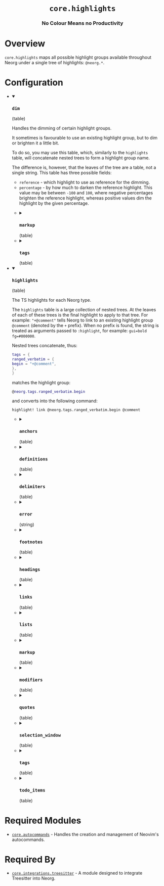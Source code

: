 <div align="center">

# `core.highlights`

### No Colour Means no Productivity





</div>

# Overview

`core.highlights` maps all possible highlight groups available throughout
Neorg under a single tree of highlights: `@neorg.*`.

# Configuration

* <details open>
  
  <summary><h3><code>dim</h3></code> (table)</summary>
  
  <div>
  
  Handles the dimming of certain highlight groups.
  
  It sometimes is favourable to use an existing highlight group,
  but to dim or brighten it a little bit.
  
  To do so, you may use this table, which, similarly to the `highlights` table,
  will concatenate nested trees to form a highlight group name.
  
  The difference is, however, that the leaves of the tree are a table, not a single string.
  This table has three possible fields:
  - `reference` - which highlight to use as reference for the dimming.
  - `percentage` - by how much to darken the reference highlight. This value may be between
  `-100` and `100`, where negative percentages brighten the reference highlight, whereas
  positive values dim the highlight by the given percentage.
  
  </div>
  
  
  * <details>
    
    <summary><h3><code>markup</h3></code> (table)</summary>
    
    <br>
    
    
    * <details>
      
      <summary><h3><code>inline_comment</h3></code> (table)</summary>
      
      <br>
      
      
      * <details>
        
        <summary><h3><code>percentage</h3></code> (number)</summary>
        
        <br>
        
        ```lua
        40
        ```
        
        </details>
      * <details>
        
        <summary><h3><code>reference</h3></code> (string)</summary>
        
        <br>
        
        ```lua
        "Normal"
        ```
        
        </details>
      
      
      </details>
    * <details>
      
      <summary><h3><code>verbatim</h3></code> (table)</summary>
      
      <br>
      
      
      * <details>
        
        <summary><h3><code>percentage</h3></code> (number)</summary>
        
        <br>
        
        ```lua
        20
        ```
        
        </details>
      * <details>
        
        <summary><h3><code>reference</h3></code> (string)</summary>
        
        <br>
        
        ```lua
        "Normal"
        ```
        
        </details>
      
      
      </details>
    
    
    </details>
  * <details>
    
    <summary><h3><code>tags</h3></code> (table)</summary>
    
    <br>
    
    
    * <details>
      
      <summary><h3><code>ranged_verbatim</h3></code> (table)</summary>
      
      <br>
      
      
      * <details>
        
        <summary><h3><code>code_block</h3></code> (table)</summary>
        
        <br>
        
        
        * <details>
          
          <summary><h3><code>affect</h3></code> (string)</summary>
          
          <br>
          
          ```lua
          "background"
          ```
          
          </details>
        * <details>
          
          <summary><h3><code>percentage</h3></code> (number)</summary>
          
          <br>
          
          ```lua
          15
          ```
          
          </details>
        * <details>
          
          <summary><h3><code>reference</h3></code> (string)</summary>
          
          <br>
          
          ```lua
          "Normal"
          ```
          
          </details>
        
        
        </details>
      
      
      </details>
    
    
    </details>
  
  
  </details>

* <details open>
  
  <summary><h3><code>highlights</h3></code> (table)</summary>
  
  <div>
  
  The TS highlights for each Neorg type.
  
  The `highlights` table is a large collection of nested trees. At the leaves of each of these
  trees is the final highlight to apply to that tree. For example: `"+@comment"` tells Neorg to
  link to an existing highlight group `@comment` (denoted by the `+` prefix). When no prefix is
  found, the string is treated as arguments passed to `:highlight`, for example: `gui=bold
  fg=#000000`.
  
  Nested trees concatenate, thus:
  ```lua
  tags = {
  ranged_verbatim = {
  begin = "+@comment",
  },
  }
  ```
  matches the highlight group:
  ```lua
  @neorg.tags.ranged_verbatim.begin
  ```
  and converts into the following command:
  ```vim
  highlight! link @neorg.tags.ranged_verbatim.begin @comment
  ```
  
  </div>
  
  
  * <details>
    
    <summary><h3><code>anchors</h3></code> (table)</summary>
    
    <div>
    
    Highlights for the anchor syntax: `[name]{location}`.
    
    </div>
    
    
    * <details>
      
      <summary><h3><code>declaration</h3></code> (table)</summary>
      
      <br>
      
      
      * <details>
        
        <summary><h3><code>delimiter</h3></code> (string)</summary>
        
        <br>
        
        ```lua
        "+NonText"
        ```
        
        </details>
      
      
      </details>
    * <details>
      
      <summary><h3><code>definition</h3></code> (table)</summary>
      
      <br>
      
      
      * <details>
        
        <summary><h3><code>delimiter</h3></code> (string)</summary>
        
        <br>
        
        ```lua
        "+NonText"
        ```
        
        </details>
      
      
      </details>
    
    
    </details>
  * <details>
    
    <summary><h3><code>definitions</h3></code> (table)</summary>
    
    <div>
    
    Highlights for definitions (`$ Definition`).
    
    </div>
    
    
    * <details>
      
      <summary><h3><code>content</h3></code> (string)</summary>
      
      <br>
      
      ```lua
      "+@text.emphasis"
      ```
      
      </details>
    * <details>
      
      <summary><h3><code>prefix</h3></code> (string)</summary>
      
      <br>
      
      ```lua
      "+@punctuation.delimiter"
      ```
      
      </details>
    * <details>
      
      <summary><h3><code>suffix</h3></code> (string)</summary>
      
      <br>
      
      ```lua
      "+@punctuation.delimiter"
      ```
      
      </details>
    * <details>
      
      <summary><h3><code>title</h3></code> (string)</summary>
      
      <br>
      
      ```lua
      "+@text.strong"
      ```
      
      </details>
    
    
    </details>
  * <details>
    
    <summary><h3><code>delimiters</h3></code> (table)</summary>
    
    <div>
    
    Highlights for all the delimiter types. These include:
    - `---` - the weak delimiter
    - `===` - the strong delimiter
    - `___` - the horizontal rule
    
    </div>
    
    
    * <details>
      
      <summary><h3><code>horizontal_line</h3></code> (string)</summary>
      
      <br>
      
      ```lua
      "+@punctuation.delimiter"
      ```
      
      </details>
    * <details>
      
      <summary><h3><code>strong</h3></code> (string)</summary>
      
      <br>
      
      ```lua
      "+@punctuation.delimiter"
      ```
      
      </details>
    * <details>
      
      <summary><h3><code>weak</h3></code> (string)</summary>
      
      <br>
      
      ```lua
      "+@punctuation.delimiter"
      ```
      
      </details>
    
    
    </details>
  * <details>
    
    <summary><h3><code>error</h3></code> (string)</summary>
    
    <div>
    
    In case of errors in the syntax tree, use the following highlight.
    
    </div>
    
    ```lua
    "+@error"
    ```
    
    </details>
  * <details>
    
    <summary><h3><code>footnotes</h3></code> (table)</summary>
    
    <div>
    
    Highlights for footnotes (`^ My Footnote`).
    
    </div>
    
    
    * <details>
      
      <summary><h3><code>content</h3></code> (string)</summary>
      
      <br>
      
      ```lua
      "+@text.emphasis"
      ```
      
      </details>
    * <details>
      
      <summary><h3><code>prefix</h3></code> (string)</summary>
      
      <br>
      
      ```lua
      "+@punctuation.delimiter"
      ```
      
      </details>
    * <details>
      
      <summary><h3><code>suffix</h3></code> (string)</summary>
      
      <br>
      
      ```lua
      "+@punctuation.delimiter"
      ```
      
      </details>
    * <details>
      
      <summary><h3><code>title</h3></code> (string)</summary>
      
      <br>
      
      ```lua
      "+@text.strong"
      ```
      
      </details>
    
    
    </details>
  * <details>
    
    <summary><h3><code>headings</h3></code> (table)</summary>
    
    <div>
    
    Highlights for each individual heading level.
    
    </div>
    
    
    * <details>
      
      <summary><h3><code>1</h3></code> (table)</summary>
      
      <br>
      
      
      * <details>
        
        <summary><h3><code>prefix</h3></code> (string)</summary>
        
        <br>
        
        ```lua
        "+@attribute"
        ```
        
        </details>
      * <details>
        
        <summary><h3><code>title</h3></code> (string)</summary>
        
        <br>
        
        ```lua
        "+@attribute"
        ```
        
        </details>
      
      
      </details>
    * <details>
      
      <summary><h3><code>2</h3></code> (table)</summary>
      
      <br>
      
      
      * <details>
        
        <summary><h3><code>prefix</h3></code> (string)</summary>
        
        <br>
        
        ```lua
        "+@label"
        ```
        
        </details>
      * <details>
        
        <summary><h3><code>title</h3></code> (string)</summary>
        
        <br>
        
        ```lua
        "+@label"
        ```
        
        </details>
      
      
      </details>
    * <details>
      
      <summary><h3><code>3</h3></code> (table)</summary>
      
      <br>
      
      
      * <details>
        
        <summary><h3><code>prefix</h3></code> (string)</summary>
        
        <br>
        
        ```lua
        "+@constant"
        ```
        
        </details>
      * <details>
        
        <summary><h3><code>title</h3></code> (string)</summary>
        
        <br>
        
        ```lua
        "+@constant"
        ```
        
        </details>
      
      
      </details>
    * <details>
      
      <summary><h3><code>4</h3></code> (table)</summary>
      
      <br>
      
      
      * <details>
        
        <summary><h3><code>prefix</h3></code> (string)</summary>
        
        <br>
        
        ```lua
        "+@string"
        ```
        
        </details>
      * <details>
        
        <summary><h3><code>title</h3></code> (string)</summary>
        
        <br>
        
        ```lua
        "+@string"
        ```
        
        </details>
      
      
      </details>
    * <details>
      
      <summary><h3><code>5</h3></code> (table)</summary>
      
      <br>
      
      
      * <details>
        
        <summary><h3><code>prefix</h3></code> (string)</summary>
        
        <br>
        
        ```lua
        "+@label"
        ```
        
        </details>
      * <details>
        
        <summary><h3><code>title</h3></code> (string)</summary>
        
        <br>
        
        ```lua
        "+@label"
        ```
        
        </details>
      
      
      </details>
    * <details>
      
      <summary><h3><code>6</h3></code> (table)</summary>
      
      <br>
      
      
      * <details>
        
        <summary><h3><code>prefix</h3></code> (string)</summary>
        
        <br>
        
        ```lua
        "+@constructor"
        ```
        
        </details>
      * <details>
        
        <summary><h3><code>title</h3></code> (string)</summary>
        
        <br>
        
        ```lua
        "+@constructor"
        ```
        
        </details>
      
      
      </details>
    
    
    </details>
  * <details>
    
    <summary><h3><code>links</h3></code> (table)</summary>
    
    <br>
    
    
    * <details>
      
      <summary><h3><code>description</h3></code> (table)</summary>
      
      <br>
      
      
      * <details>
        
        <summary><h3><code>delimiter</h3></code> (string)</summary>
        
        <br>
        
        ```lua
        "+NonText"
        ```
        
        </details>
      
      
      </details>
    * <details>
      
      <summary><h3><code>file</h3></code> (table)</summary>
      
      <br>
      
      
      * <details>
        
        <summary><h3><code>delimiter</h3></code> (string)</summary>
        
        <br>
        
        ```lua
        "+NonText"
        ```
        
        </details>
      
      
      </details>
    * <details>
      
      <summary><h3><code>location</h3></code> (table)</summary>
      
      <br>
      
      
      * <details>
        
        <summary><h3><code>definition</h3></code> (table)</summary>
        
        <br>
        
        
        * <details>
          
          <summary><h3><code>prefix</h3></code> (string)</summary>
          
          <br>
          
          ```lua
          "+@neorg.definitions.prefix"
          ```
          
          </details>
        
        
        </details>
      * <details>
        
        <summary><h3><code>delimiter</h3></code> (string)</summary>
        
        <br>
        
        ```lua
        "+NonText"
        ```
        
        </details>
      * <details>
        
        <summary><h3><code>external_file</h3></code> (table)</summary>
        
        <br>
        
        
        * <details>
          
          <summary><h3><code>prefix</h3></code> (string)</summary>
          
          <br>
          
          ```lua
          "+@label"
          ```
          
          </details>
        
        
        </details>
      * <details>
        
        <summary><h3><code>footnote</h3></code> (table)</summary>
        
        <br>
        
        
        * <details>
          
          <summary><h3><code>prefix</h3></code> (string)</summary>
          
          <br>
          
          ```lua
          "+@neorg.footnotes.prefix"
          ```
          
          </details>
        
        
        </details>
      * <details>
        
        <summary><h3><code>generic</h3></code> (table)</summary>
        
        <br>
        
        
        * <details>
          
          <summary><h3><code>prefix</h3></code> (string)</summary>
          
          <br>
          
          ```lua
          "+@type"
          ```
          
          </details>
        
        
        </details>
      * <details>
        
        <summary><h3><code>heading</h3></code> (table)</summary>
        
        <br>
        
        
        * <details>
          
          <summary><h3><code>1</h3></code> (table)</summary>
          
          <br>
          
          
          * <details>
            
            <summary><h3><code>prefix</h3></code> (string)</summary>
            
            <br>
            
            ```lua
            "+@neorg.headings.1.prefix"
            ```
            
            </details>
          
          
          </details>
        * <details>
          
          <summary><h3><code>2</h3></code> (table)</summary>
          
          <br>
          
          
          * <details>
            
            <summary><h3><code>prefix</h3></code> (string)</summary>
            
            <br>
            
            ```lua
            "+@neorg.headings.2.prefix"
            ```
            
            </details>
          
          
          </details>
        * <details>
          
          <summary><h3><code>3</h3></code> (table)</summary>
          
          <br>
          
          
          * <details>
            
            <summary><h3><code>prefix</h3></code> (string)</summary>
            
            <br>
            
            ```lua
            "+@neorg.headings.3.prefix"
            ```
            
            </details>
          
          
          </details>
        * <details>
          
          <summary><h3><code>4</h3></code> (table)</summary>
          
          <br>
          
          
          * <details>
            
            <summary><h3><code>prefix</h3></code> (string)</summary>
            
            <br>
            
            ```lua
            "+@neorg.headings.4.prefix"
            ```
            
            </details>
          
          
          </details>
        * <details>
          
          <summary><h3><code>5</h3></code> (table)</summary>
          
          <br>
          
          
          * <details>
            
            <summary><h3><code>prefix</h3></code> (string)</summary>
            
            <br>
            
            ```lua
            "+@neorg.headings.5.prefix"
            ```
            
            </details>
          
          
          </details>
        * <details>
          
          <summary><h3><code>6</h3></code> (table)</summary>
          
          <br>
          
          
          * <details>
            
            <summary><h3><code>prefix</h3></code> (string)</summary>
            
            <br>
            
            ```lua
            "+@neorg.headings.6.prefix"
            ```
            
            </details>
          
          
          </details>
        
        
        </details>
      * <details>
        
        <summary><h3><code>marker</h3></code> (table)</summary>
        
        <br>
        
        
        * <details>
          
          <summary><h3><code>prefix</h3></code> (string)</summary>
          
          <br>
          
          ```lua
          "+@neorg.markers.prefix"
          ```
          
          </details>
        
        
        </details>
      * <details>
        
        <summary><h3><code>url</h3></code> (string)</summary>
        
        <br>
        
        ```lua
        "+@text.uri"
        ```
        
        </details>
      
      
      </details>
    
    
    </details>
  * <details>
    
    <summary><h3><code>lists</h3></code> (table)</summary>
    
    <div>
    
    Highlights for all the possible levels of ordered and unordered lists.
    
    </div>
    
    
    * <details>
      
      <summary><h3><code>ordered</h3></code> (table)</summary>
      
      <br>
      
      
      * <details>
        
        <summary><h3><code>prefix</h3></code> (string)</summary>
        
        <br>
        
        ```lua
        "+@repeat"
        ```
        
        </details>
      
      
      </details>
    * <details>
      
      <summary><h3><code>unordered</h3></code> (table)</summary>
      
      <br>
      
      
      * <details>
        
        <summary><h3><code>prefix</h3></code> (string)</summary>
        
        <br>
        
        ```lua
        "+@punctuation.delimiter"
        ```
        
        </details>
      
      
      </details>
    
    
    </details>
  * <details>
    
    <summary><h3><code>markup</h3></code> (table)</summary>
    
    <div>
    
    Highlights for inline markup.
    
    This is all the highlights like `bold`, `italic` and so on.
    
    </div>
    
    
    * <details>
      
      <summary><h3><code>bold</h3></code> (table)</summary>
      
      <br>
      
      
      * <details>
        
        <summary><h3><code>delimiter</h3></code> (string)</summary>
        
        <br>
        
        ```lua
        "+NonText"
        ```
        
        </details>
      
      
      </details>
    * <details>
      
      <summary><h3><code>free_form_delimiter</h3></code> (string)</summary>
      
      <br>
      
      ```lua
      "+NonText"
      ```
      
      </details>
    * <details>
      
      <summary><h3><code>inline_comment</h3></code> (table)</summary>
      
      <br>
      
      
      * <details>
        
        <summary><h3><code>delimiter</h3></code> (string)</summary>
        
        <br>
        
        ```lua
        "+NonText"
        ```
        
        </details>
      
      
      </details>
    * <details>
      
      <summary><h3><code>inline_math</h3></code> (table)</summary>
      
      <br>
      
      
      * <details>
        
        <summary><h3><code>delimiter</h3></code> (string)</summary>
        
        <br>
        
        ```lua
        "+NonText"
        ```
        
        </details>
      
      
      </details>
    * <details>
      
      <summary><h3><code>italic</h3></code> (table)</summary>
      
      <br>
      
      
      * <details>
        
        <summary><h3><code>delimiter</h3></code> (string)</summary>
        
        <br>
        
        ```lua
        "+NonText"
        ```
        
        </details>
      
      
      </details>
    * <details>
      
      <summary><h3><code>spoiler</h3></code> (table)</summary>
      
      <br>
      
      
      * <details>
        
        <summary><h3><code>delimiter</h3></code> (string)</summary>
        
        <br>
        
        ```lua
        "+NonText"
        ```
        
        </details>
      
      
      </details>
    * <details>
      
      <summary><h3><code>strikethrough</h3></code> (table)</summary>
      
      <br>
      
      
      * <details>
        
        <summary><h3><code>delimiter</h3></code> (string)</summary>
        
        <br>
        
        ```lua
        "+NonText"
        ```
        
        </details>
      
      
      </details>
    * <details>
      
      <summary><h3><code>subscript</h3></code> (table)</summary>
      
      <br>
      
      
      * <details>
        
        <summary><h3><code>delimiter</h3></code> (string)</summary>
        
        <br>
        
        ```lua
        "+NonText"
        ```
        
        </details>
      
      
      </details>
    * <details>
      
      <summary><h3><code>superscript</h3></code> (table)</summary>
      
      <br>
      
      
      * <details>
        
        <summary><h3><code>delimiter</h3></code> (string)</summary>
        
        <br>
        
        ```lua
        "+NonText"
        ```
        
        </details>
      
      
      </details>
    * <details>
      
      <summary><h3><code>underline</h3></code> (table)</summary>
      
      <br>
      
      
      * <details>
        
        <summary><h3><code>delimiter</h3></code> (string)</summary>
        
        <br>
        
        ```lua
        "+NonText"
        ```
        
        </details>
      
      
      </details>
    * <details>
      
      <summary><h3><code>variable</h3></code> (table)</summary>
      
      <br>
      
      
      * <details>
        
        <summary><h3><code>delimiter</h3></code> (string)</summary>
        
        <br>
        
        ```lua
        "+NonText"
        ```
        
        </details>
      
      
      </details>
    * <details>
      
      <summary><h3><code>verbatim</h3></code> (table)</summary>
      
      <br>
      
      
      * <details>
        
        <summary><h3><code>delimiter</h3></code> (string)</summary>
        
        <br>
        
        ```lua
        "+NonText"
        ```
        
        </details>
      
      
      </details>
    
    
    </details>
  * <details>
    
    <summary><h3><code>modifiers</h3></code> (table)</summary>
    
    <div>
    
    Inline modifiers.
    
    This includes:
    - `~` - the trailing modifier
    - All link characters (`{`, `}`, `[`, `]`, `<`, `>`)
    - The escape character (`\`)
    
    </div>
    
    
    * <details>
      
      <summary><h3><code>escape</h3></code> (string)</summary>
      
      <br>
      
      ```lua
      "+@type"
      ```
      
      </details>
    * <details>
      
      <summary><h3><code>link</h3></code> (string)</summary>
      
      <br>
      
      ```lua
      "+NonText"
      ```
      
      </details>
    
    
    </details>
  * <details>
    
    <summary><h3><code>quotes</h3></code> (table)</summary>
    
    <div>
    
    Highlights for all the possible levels of quotes.
    
    </div>
    
    
    * <details>
      
      <summary><h3><code>1</h3></code> (table)</summary>
      
      <br>
      
      
      * <details>
        
        <summary><h3><code>content</h3></code> (string)</summary>
        
        <br>
        
        ```lua
        "+@punctuation.delimiter"
        ```
        
        </details>
      * <details>
        
        <summary><h3><code>prefix</h3></code> (string)</summary>
        
        <br>
        
        ```lua
        "+@punctuation.delimiter"
        ```
        
        </details>
      
      
      </details>
    * <details>
      
      <summary><h3><code>2</h3></code> (table)</summary>
      
      <br>
      
      
      * <details>
        
        <summary><h3><code>content</h3></code> (string)</summary>
        
        <br>
        
        ```lua
        "+Blue"
        ```
        
        </details>
      * <details>
        
        <summary><h3><code>prefix</h3></code> (string)</summary>
        
        <br>
        
        ```lua
        "+Blue"
        ```
        
        </details>
      
      
      </details>
    * <details>
      
      <summary><h3><code>3</h3></code> (table)</summary>
      
      <br>
      
      
      * <details>
        
        <summary><h3><code>content</h3></code> (string)</summary>
        
        <br>
        
        ```lua
        "+Yellow"
        ```
        
        </details>
      * <details>
        
        <summary><h3><code>prefix</h3></code> (string)</summary>
        
        <br>
        
        ```lua
        "+Yellow"
        ```
        
        </details>
      
      
      </details>
    * <details>
      
      <summary><h3><code>4</h3></code> (table)</summary>
      
      <br>
      
      
      * <details>
        
        <summary><h3><code>content</h3></code> (string)</summary>
        
        <br>
        
        ```lua
        "+Red"
        ```
        
        </details>
      * <details>
        
        <summary><h3><code>prefix</h3></code> (string)</summary>
        
        <br>
        
        ```lua
        "+Red"
        ```
        
        </details>
      
      
      </details>
    * <details>
      
      <summary><h3><code>5</h3></code> (table)</summary>
      
      <br>
      
      
      * <details>
        
        <summary><h3><code>content</h3></code> (string)</summary>
        
        <br>
        
        ```lua
        "+Green"
        ```
        
        </details>
      * <details>
        
        <summary><h3><code>prefix</h3></code> (string)</summary>
        
        <br>
        
        ```lua
        "+Green"
        ```
        
        </details>
      
      
      </details>
    * <details>
      
      <summary><h3><code>6</h3></code> (table)</summary>
      
      <br>
      
      
      * <details>
        
        <summary><h3><code>content</h3></code> (string)</summary>
        
        <br>
        
        ```lua
        "+Brown"
        ```
        
        </details>
      * <details>
        
        <summary><h3><code>prefix</h3></code> (string)</summary>
        
        <br>
        
        ```lua
        "+Brown"
        ```
        
        </details>
      
      
      </details>
    
    
    </details>
  * <details>
    
    <summary><h3><code>selection_window</h3></code> (table)</summary>
    
    <div>
    
    Highlights displayed in Neorg selection window popups.
    
    </div>
    
    
    * <details>
      
      <summary><h3><code>arrow</h3></code> (string)</summary>
      
      <br>
      
      ```lua
      "+@none"
      ```
      
      </details>
    * <details>
      
      <summary><h3><code>heading</h3></code> (string)</summary>
      
      <br>
      
      ```lua
      "+@annotation"
      ```
      
      </details>
    * <details>
      
      <summary><h3><code>key</h3></code> (string)</summary>
      
      <br>
      
      ```lua
      "+@namespace"
      ```
      
      </details>
    * <details>
      
      <summary><h3><code>keyname</h3></code> (string)</summary>
      
      <br>
      
      ```lua
      "+@constant"
      ```
      
      </details>
    * <details>
      
      <summary><h3><code>nestedkeyname</h3></code> (string)</summary>
      
      <br>
      
      ```lua
      "+@string"
      ```
      
      </details>
    
    
    </details>
  * <details>
    
    <summary><h3><code>tags</h3></code> (table)</summary>
    
    <div>
    
    Highlights displayed in all sorts of tag types.
    
    These include: `@`, `.`, `|`, `#`, `+` and `=`.
    
    </div>
    
    
    * <details>
      
      <summary><h3><code>carryover</h3></code> (table)</summary>
      
      <div>
      
      Highlights for the carryover (`#`, `+`) tags.
      
      </div>
      
      
      * <details>
        
        <summary><h3><code>begin</h3></code> (string)</summary>
        
        <br>
        
        ```lua
        "+@label"
        ```
        
        </details>
      * <details>
        
        <summary><h3><code>name</h3></code> (table)</summary>
        
        <br>
        
        
        * <details>
          
          <summary><h3><code>delimiter</h3></code> (string)</summary>
          
          <br>
          
          ```lua
          "+@none"
          ```
          
          </details>
        * <details>
          
          <summary><h3><code>word</h3></code> (string)</summary>
          
          <br>
          
          ```lua
          "+@label"
          ```
          
          </details>
        
        
        </details>
      * <details>
        
        <summary><h3><code>parameters</h3></code> (string)</summary>
        
        <br>
        
        ```lua
        "+@string"
        ```
        
        </details>
      
      
      </details>
    * <details>
      
      <summary><h3><code>comment</h3></code> (table)</summary>
      
      <div>
      
      Highlights for the content of any tag named `comment`.
      
      Most prominent use case is for the `#comment` carryover tag.
      
      </div>
      
      
      * <details>
        
        <summary><h3><code>content</h3></code> (string)</summary>
        
        <br>
        
        ```lua
        "+@comment"
        ```
        
        </details>
      
      
      </details>
    * <details>
      
      <summary><h3><code>ranged_verbatim</h3></code> (table)</summary>
      
      <div>
      
      Highlights for the `@` verbatim tags.
      
      </div>
      
      
      * <details>
        
        <summary><h3><code>begin</h3></code> (string)</summary>
        
        <br>
        
        ```lua
        "+@keyword"
        ```
        
        </details>
      * <details>
        
        <summary><h3><code>document_meta</h3></code> (table)</summary>
        
        <br>
        
        
        * <details>
          
          <summary><h3><code>array</h3></code> (table)</summary>
          
          <br>
          
          
          * <details>
            
            <summary><h3><code>bracket</h3></code> (string)</summary>
            
            <br>
            
            ```lua
            "+@punctuation.bracket"
            ```
            
            </details>
          * <details>
            
            <summary><h3><code>value</h3></code> (string)</summary>
            
            <br>
            
            ```lua
            "+@none"
            ```
            
            </details>
          
          
          </details>
        * <details>
          
          <summary><h3><code>authors</h3></code> (string)</summary>
          
          <br>
          
          ```lua
          "+@annotation"
          ```
          
          </details>
        * <details>
          
          <summary><h3><code>categories</h3></code> (string)</summary>
          
          <br>
          
          ```lua
          "+@keyword"
          ```
          
          </details>
        * <details>
          
          <summary><h3><code>created</h3></code> (string)</summary>
          
          <br>
          
          ```lua
          "+@float"
          ```
          
          </details>
        * <details>
          
          <summary><h3><code>description</h3></code> (string)</summary>
          
          <br>
          
          ```lua
          "+@label"
          ```
          
          </details>
        * <details>
          
          <summary><h3><code>key</h3></code> (string)</summary>
          
          <br>
          
          ```lua
          "+@field"
          ```
          
          </details>
        * <details>
          
          <summary><h3><code>number</h3></code> (string)</summary>
          
          <br>
          
          ```lua
          "+@number"
          ```
          
          </details>
        * <details>
          
          <summary><h3><code>object</h3></code> (table)</summary>
          
          <br>
          
          
          * <details>
            
            <summary><h3><code>bracket</h3></code> (string)</summary>
            
            <br>
            
            ```lua
            "+@punctuation.bracket"
            ```
            
            </details>
          
          
          </details>
        * <details>
          
          <summary><h3><code>title</h3></code> (string)</summary>
          
          <br>
          
          ```lua
          "+@text.title"
          ```
          
          </details>
        * <details>
          
          <summary><h3><code>trailing</h3></code> (string)</summary>
          
          <br>
          
          ```lua
          "+@repeat"
          ```
          
          </details>
        * <details>
          
          <summary><h3><code>updated</h3></code> (string)</summary>
          
          <br>
          
          ```lua
          "+@float"
          ```
          
          </details>
        * <details>
          
          <summary><h3><code>value</h3></code> (string)</summary>
          
          <br>
          
          ```lua
          "+@string"
          ```
          
          </details>
        * <details>
          
          <summary><h3><code>version</h3></code> (string)</summary>
          
          <br>
          
          ```lua
          "+@float"
          ```
          
          </details>
        
        
        </details>
      * <details>
        
        <summary><h3><code>end</h3></code> (string)</summary>
        
        <br>
        
        ```lua
        "+@keyword"
        ```
        
        </details>
      * <details>
        
        <summary><h3><code>name</h3></code> (table)</summary>
        
        <br>
        
        
        * <details>
          
          <summary><h3><code>delimiter</h3></code> (string)</summary>
          
          <br>
          
          ```lua
          "+@none"
          ```
          
          </details>
        * <details>
          
          <summary><h3><code>word</h3></code> (string)</summary>
          
          <br>
          
          ```lua
          "+@keyword"
          ```
          
          </details>
        
        
        </details>
      * <details>
        
        <summary><h3><code>parameters</h3></code> (string)</summary>
        
        <br>
        
        ```lua
        "+@type"
        ```
        
        </details>
      
      
      </details>
    
    
    </details>
  * <details>
    
    <summary><h3><code>todo_items</h3></code> (table)</summary>
    
    <div>
    
    Highlights for TODO items.
    
    This strictly covers the `( )` component of any detached modifier. In other words, these
    highlights only bother with highlighting the brackets and the content within, but not the
    object containing the TODO item itself.
    
    </div>
    
    
    * <details>
      
      <summary><h3><code>cancelled</h3></code> (string)</summary>
      
      <br>
      
      ```lua
      "+NonText"
      ```
      
      </details>
    * <details>
      
      <summary><h3><code>done</h3></code> (string)</summary>
      
      <br>
      
      ```lua
      "+@string"
      ```
      
      </details>
    * <details>
      
      <summary><h3><code>on_hold</h3></code> (string)</summary>
      
      <br>
      
      ```lua
      "+@text.note"
      ```
      
      </details>
    * <details>
      
      <summary><h3><code>pending</h3></code> (string)</summary>
      
      <br>
      
      ```lua
      "+@namespace"
      ```
      
      </details>
    * <details>
      
      <summary><h3><code>recurring</h3></code> (string)</summary>
      
      <br>
      
      ```lua
      "+@repeat"
      ```
      
      </details>
    * <details>
      
      <summary><h3><code>uncertain</h3></code> (string)</summary>
      
      <br>
      
      ```lua
      "+@boolean"
      ```
      
      </details>
    * <details>
      
      <summary><h3><code>undone</h3></code> (string)</summary>
      
      <br>
      
      ```lua
      "+@punctuation.delimiter"
      ```
      
      </details>
    * <details>
      
      <summary><h3><code>urgent</h3></code> (string)</summary>
      
      <br>
      
      ```lua
      "+@text.danger"
      ```
      
      </details>
    
    
    </details>
  
  
  </details>


# Required Modules

- [`core.autocommands`](https://github.com/nvim-neorg/neorg/wiki/Autocommands) - Handles the creation and management of Neovim's autocommands.

# Required By

- [`core.integrations.treesitter`](https://github.com/nvim-neorg/neorg/wiki/Treesitter-Integration) - A module designed to integrate Treesitter into Neorg.
